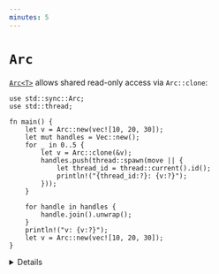 ```yaml
---
minutes: 5
---
```


# `Arc`

[`Arc<T>`][1] allows shared read-only access via `Arc::clone`:

```rust,editable
use std::sync::Arc;
use std::thread;

fn main() {
    let v = Arc::new(vec![10, 20, 30]);
    let mut handles = Vec::new();
    for _ in 0..5 {
        let v = Arc::clone(&v);
        handles.push(thread::spawn(move || {
            let thread_id = thread::current().id();
            println!("{thread_id:?}: {v:?}");
        }));
    }

    for handle in handles {
        handle.join().unwrap();
    }
    println!("v: {v:?}");
    let v = Arc::new(vec![10, 20, 30]);
}
```

[1]: https://doc.rust-lang.org/std/sync/struct.Arc.html

<details>

- `Arc` stands for "Atomic Reference Counted", a thread safe version of `Rc`
  that uses atomic operations.
- `Arc<T>` implements `Clone` whether or not `T` does. It implements `Send` and
  `Sync` if and only if `T` implements them both.
- `Arc::clone()` has the cost of atomic operations that get executed, but after
  that the use of the `T` is free.
- Beware of reference cycles, `Arc` does not use a garbage collector to detect
  them.
  - `std::sync::Weak` can help.

</details>
